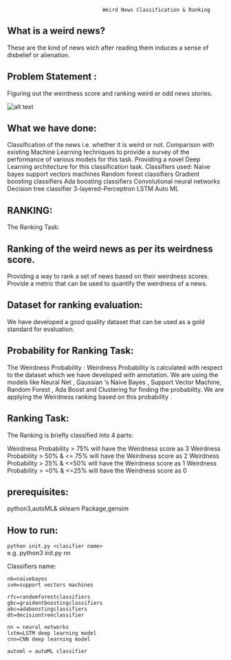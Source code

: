                                    Weird News Classification & Ranking


## What is a weird news?

These are the kind of news wich after reading them induces a sense of disbelief or alienation.

## Problem Statement : 

Figuring out the weirdness score and ranking weird or odd news stories.

![alt text](https://user-images.githubusercontent.com/24210648/32700676-4e4847f0-c7ee-11e7-8adf-b2c6d64e669e.png "Weird News Classification & Ranking")
## What we have done:
Classification of the news i.e. whether it is weird or not.
Comparison with existing Machine Learning techniques to provide a survey of the performance of various models for this task.
Providing a novel Deep Learning architecture for this classification task.
Classifiers used:
Naive bayes
support vectors machines
Random forest classifiers
Gradient boosting classifiers
Ada boosting classifiers
Convolutional neural networks
Decision tree classifier
3-layered-Perceptron
LSTM
Auto ML

## RANKING:
The Ranking Task:

## Ranking of the weird news as per its weirdness score.
Providing a way to rank a set of news based on their weirdness scores.
Provide a metric that can be used to quantify the weirdness of a news.

## Dataset for ranking evaluation:
We have developed a good quality dataset that can be used as a gold standard for evaluation.

## Probability for Ranking Task:
The Weirdness Probability :
Weirdness Probability is calculated with respect to the dataset which we have developed with annotation.
We are using the models like Neural Net , Gaussian ‘s  Naive Bayes , Support Vector Machine, Random Forest , Ada Boost and Clustering for finding the probability.
We are applying  the Weirdness ranking based on this probability .

## Ranking Task:
The Ranking is briefly classified into 4 parts:

Weirdness Probability > 75% will have the Weirdness score as 3
Weirdness Probability > 50% & <= 75% will have the Weirdness score as 2
Weirdness Probability > 25% & <=50%  will have the Weirdness score as 1
Weirdness Probability > =0% & <=25% will have the Weirdness score as 0 


## prerequisites:
python3,autoML& sklearn Package,gensim

## How to run:
```python init.py <clasifier name>```  
e.g. python3 init.py nn

Classifiers name:  
```
nb=naivebayes  
svm=support vectors machines  

rfc=randomforestclassifiers  
gbc=graidentboostingclassifiers  
abc=adaboostingclassifiers  
dt=decisiontreeclassifier  

nn = neural networks  
lstm=LSTM deep learning model  
cnn=CNN deep learning model  

automl = autoML classifier  
```


